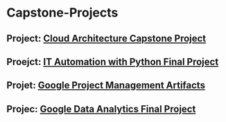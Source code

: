 # Capstone-Projects

## Project: [Cloud Architecture Capstone Project](https://github.com/Mregojos/AWS-Cloud-Architecture-Capstone-Project)

## Proejct: [IT Automation with Python Final Project](https://github.com/Mregojos/IT-Automation-with-Python)

## Projet: [Google Project Management Artifacts](https://github.com/Mregojos/Project-Management-Artifacts)

## Projec: [Google Data Analytics Final Project](https://github.com/Mregojos/Data-Analytics-Final-Project)

